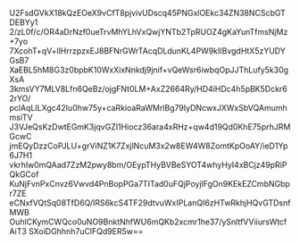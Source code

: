 U2FsdGVkX18kQzEOeX9vCfT8pjvivUDscq45PNGxlOEkc34ZN38NCScbGTDEBYy1
2/zL0f/c/OR4aDrNzf0ueTrvMhYLhVxQwjYNTb2TpRUOZ4gKaYunTfmsNjMz+7yo
7XcohT+qV+llHrrzpzxEJ8BFNrGWrTAcqDLdunKL4PW9kIIBvgdHtX5zYUDYGsB7
XaEBL5hM8G3z0bpbK10WxXixNnkdj9jnif+vQeWsr6iwbqOpJJThLufy5k30gXsA
3kmsVY7MLV8Lfn6QeBz/ojgFNt0LM+AxZ2664Ry/HD4iHDc4h5pBK5Dckr62rYO/
pclAqLILXgc42Iu0hw75y+caRkioaRaWMrlBg79IyDNcwxJXWxSbVQAmumhmsiTV
J3VJeQsKzDwtEGmK3jqvGZI1Hiocz36ara4xRHz+qw4d19Qd0KhE75prhJRMGcwC
jmEQyDzzCoPJLU+grViNZ1K7ZxjlNcuM3x2w8EW4W8ZomtKpOoAY/ieD1Yp6J7H1
vkrhlw0mQAad7ZzM2pwy8bm/OEypTHyBVBeSYOT4whyHyI4xBCjz49pRiPQkGCof
KuNjFvnPxCnvz6Vwvd4PnBopPGa7TITad0uFQjPoyjlFgOn9KEkEZCmbNGbpr7ZE
eCNxfVQtSq08TfD6Q/lRS6kcS4TF29dtvuWxIPLanQI6zHTwRkhjHQvGTDsnfMWB
OuhlCKymCWQco0uNO9BnktNhfWU6mQKb2xcmr1he37/ySnltfVViiursWtcfAiT3
SXoiDGhhnh7uClFQd9ER5w==
